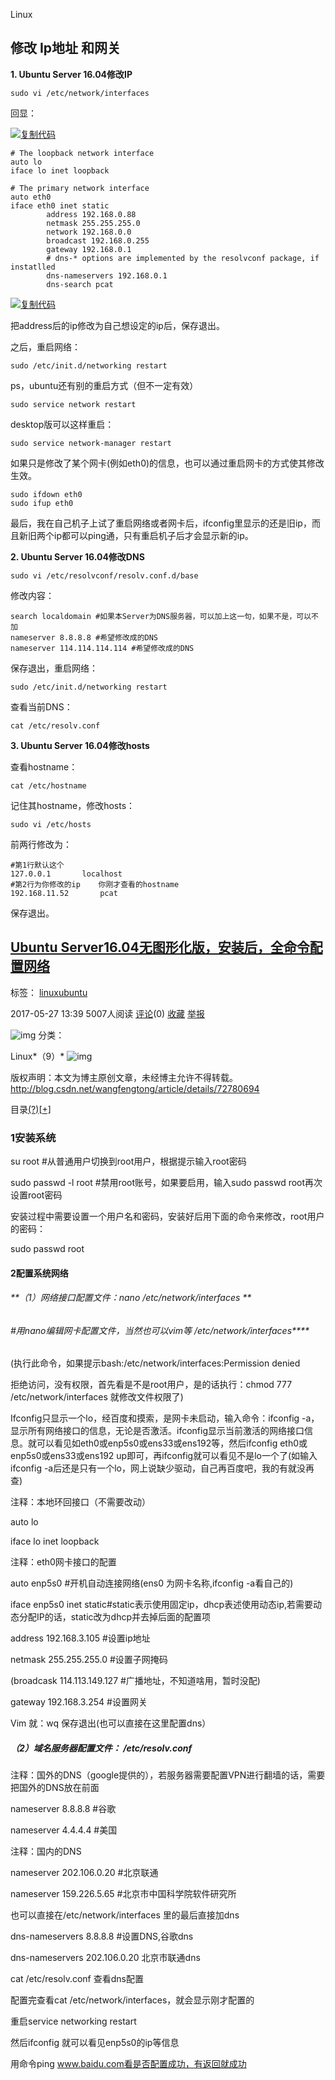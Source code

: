 Linux 

## 修改 Ip地址 和网关

**1. Ubuntu Server 16.04修改IP**

```
sudo vi /etc/network/interfaces
```

回显：

[![复制代码](https://common.cnblogs.com/images/copycode.gif)](javascript:void(0);)

```
# The loopback network interface
auto lo
iface lo inet loopback

# The primary network interface
auto eth0
iface eth0 inet static
        address 192.168.0.88
        netmask 255.255.255.0
        network 192.168.0.0
        broadcast 192.168.0.255
        gateway 192.168.0.1
        # dns-* options are implemented by the resolvconf package, if instatlled
        dns-nameservers 192.168.0.1
        dns-search pcat
```

[![复制代码](https://common.cnblogs.com/images/copycode.gif)](javascript:void(0);)

把address后的ip修改为自己想设定的ip后，保存退出。

之后，重启网络：

```
sudo /etc/init.d/networking restart
```

ps，ubuntu还有别的重启方式（但不一定有效）

```
sudo service network restart
```

desktop版可以这样重启：

```
sudo service network-manager restart
```

 如果只是修改了某个网卡(例如eth0)的信息，也可以通过重启网卡的方式使其修改生效。

```
sudo ifdown eth0
sudo ifup eth0
```

 最后，我在自己机子上试了重启网络或者网卡后，ifconfig里显示的还是旧ip，而且新旧两个ip都可以ping通，只有重启机子后才会显示新的ip。

 

**2.  Ubuntu Server 16.04修改DNS**

```
sudo vi /etc/resolvconf/resolv.conf.d/base
```

修改内容：

```
search localdomain #如果本Server为DNS服务器，可以加上这一句，如果不是，可以不加
nameserver 8.8.8.8 #希望修改成的DNS
nameserver 114.114.114.114 #希望修改成的DNS
```

保存退出，重启网络：

```
sudo /etc/init.d/networking restart
```

查看当前DNS：

```
cat /etc/resolv.conf
```

 

**3.  Ubuntu Server 16.04修改hosts**

查看hostname：

```
cat /etc/hostname
```

记住其hostname，修改hosts：

```
sudo vi /etc/hosts
```

前两行修改为：

```
#第1行默认这个
127.0.0.1       localhost
#第2行为你修改的ip    你刚才查看的hostname
192.168.11.52       pcat
```

保存退出。



## [Ubuntu Server16.04无图形化版，安装后，全命令配置网络](http://blog.csdn.net/wangfengtong/article/details/72780694)

标签： [linux](http://www.csdn.net/tag/linux)[ubuntu](http://www.csdn.net/tag/ubuntu)

2017-05-27 13:39 5007人阅读 [评论](http://blog.csdn.net/wangfengtong/article/details/72780694#comments)(0) [收藏](javascript:void(0);) [举报](http://blog.csdn.net/wangfengtong/article/details/72780694#report)

![img](http://static.blog.csdn.net/images/category_icon.jpg) 分类：

Linux*（9）* ![img](http://static.blog.csdn.net/images/arrow_triangle%20_down.jpg)

版权声明：本文为博主原创文章，未经博主允许不得转载。 <http://blog.csdn.net/wangfengtong/article/details/72780694>

目录[(?)](http://blog.csdn.net/wangfengtong/article/details/72780694#)[[+\]](http://blog.csdn.net/wangfengtong/article/details/72780694#)

### **1安装系统**

su root #从普通用户切换到root用户，根据提示输入root密码

sudo passwd -l root #禁用root账号，如果要启用，输入sudo passwd root再次设置root密码

安装过程中需要设置一个用户名和密码，安装好后用下面的命令来修改，root用户的密码：

sudo passwd root

#### **2配置系统网络**

###### **（1）网络接口配置文件：nano /etc/network/interfaces **

###### #用nano编辑网卡配置文件，当然也可以vim等 /etc/network/interfaces****

(执行此命令，如果提示bash:/etc/network/interfaces:Permission denied    

拒绝访问，没有权限，首先看是不是root用户，是的话执行：chmod 777 /etc/network/interfaces          就修改文件权限了)

 

Ifconfig只显示一个lo，经百度和摸索，是网卡未启动，输入命令：ifconfig -a，显示所有网络接口的信息，无论是否激活。ifconfig显示当前激活的网络接口信息。就可以看见如eth0或enp5s0或ens33或ens192等，然后ifconfig  eth0或enp5s0或ens33或ens192  up即可，再ifconfig就可以看见不是lo一个了(如输入ifconfig -a后还是只有一个lo，网上说缺少驱动，自己再百度吧，我的有就没再查)

 

注释：本地环回接口（不需要改动）

auto lo

iface lo inet loopback

注释：eth0网卡接口的配置

auto enp5s0   #开机自动连接网络(ens0 为网卡名称,ifconfig -a看自己的)

iface enp5s0 inet static#static表示使用固定ip，dhcp表述使用动态ip,若需要动态分配IP的话，static改为dhcp并去掉后面的配置项

address 192.168.3.105    #设置ip地址

netmask 255.255.255.0     #设置子网掩码

(broadcask 114.113.149.127   #广播地址，不知道啥用，暂时没配)

gateway 192.168.3.254        #设置网关 

Vim 就：wq   保存退出(也可以直接在这里配置dns）

##### **（2）域名服务器配置文件： /etc/resolv.conf**

注释：国外的DNS（google提供的），若服务器需要配置VPN进行翻墙的话，需要把国外的DNS放在前面

nameserver 8.8.8.8       #谷歌

nameserver 4.4.4.4  #美国

注释：国内的DNS

nameserver 202.106.0.20  #北京联通

nameserver 159.226.5.65   #北京市中国科学院软件研究所

也可以直接在/etc/network/interfaces 里的最后直接加dns

dns-nameservers 8.8.8.8      #设置DNS,谷歌dns

dns-nameservers 202.106.0.20  北京市联通dns

cat /etc/resolv.conf 查看dns配置

 

配置完查看cat  /etc/network/interfaces，就会显示刚才配置的

 

重启service networking restart

然后ifconfig  就可以看见enp5s0的ip等信息

 

 

用命令ping www.baidu.com看是否配置成功，有返回就成功